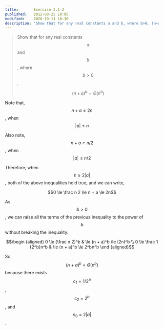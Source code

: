 ```yaml
---
title:       Exercise 3.1-2
published:   2012-08-25 18:05
modified:    2020-10-11 18:30
description: "Show that for any real constants a and b, where b>0, (n+a)^b = Θ(n^b)"
---
```


> Show that for any real constants $$a$$ and $$b$$, where $$b > 0$$,
>
> $$(n + a)^b =\Theta(n^b)$$

Note that, $$n + a \le 2n$$, when $$\vert a \vert \le n$$

Also note, $$n + a \ge n/2$$, when $$\vert a \vert \le n/2$$

Therefore, when $$n \ge 2 \vert a \vert$$, both of the above inequalities hold true, and we can write,

$$0 \le \frac n 2 \le n + a \le 2n$$

As $$b > 0$$, we can raise all the terms of the previous inequality to the power of $$b$$ without breaking the inequality:

$$\begin {aligned}
0 \le (\frac n 2)^b    & \le (n + a)^b \le (2n)^b \\
0 \le \frac 1 {2^b}n^b & \le (n + a)^b \le 2^bn^b
\end {aligned}$$

So, $$(n + a)^b = \Theta(n^b)$$ because there exists $$c_1 = 1/{2^b}$$, $$c_2 = 2^b$$, and $$n_0 = 2 \vert a \vert$$.

